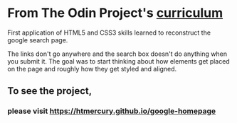 # From The Odin Project's [curriculum](http://www.theodinproject.com/web-development-101/html-css)

First application of HTML5 and CSS3 skills learned to reconstruct the google search page.

The links don't go anywhere and the search box doesn't do anything when you submit it.
The goal was to start thinking about how elements get placed on the page and roughly how they get styled and aligned.

## To see the project, 
###    please visit https://htmercury.github.io/google-homepage
